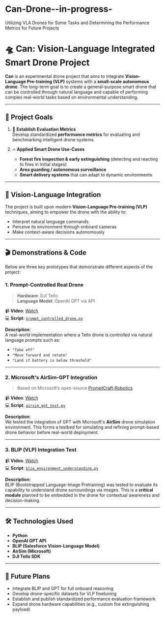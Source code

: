 # Can-Drone--in-progress-
 Utilizing VLA Drones for Some Tasks and Determining the Performance Metrics for Future Projects

# 🛸 Can: Vision-Language Integrated Smart Drone Project

**Can** is an experimental drone project that aims to integrate **Vision-Language Pre-training (VLP)** systems with a **small-scale autonomous drone**. The long-term goal is to create a general-purpose smart drone that can be controlled through natural language and capable of performing complex real-world tasks based on environmental understanding.

---

## 🎯 Project Goals

1. 📏 **Establish Evaluation Metrics**  
   Develop standardized **performance metrics** for evaluating and benchmarking intelligent drone systems.

2. 🔥 **Applied Smart Drone Use-Cases**
   - **Forest fire inspection & early extinguishing** (detecting and reacting to fires in initial stages)
   - **Area guarding / autonomous surveillance**
   - **Smart delivery systems** that can adapt to dynamic environments

---

## 🧠 Vision-Language Integration

The project is built upon modern **Vision-Language Pre-training (VLP)** techniques, aiming to empower the drone with the ability to:
- Interpret natural language commands
- Perceive its environment through onboard cameras
- Make context-aware decisions autonomously

---

## 🎬 Demonstrations & Code

Below are three key prototypes that demonstrate different aspects of the project:

### 1. Prompt-Controlled Real Drone

> **Hardware**: DJI Tello  
> **Language Model**: OpenAI GPT via API

📹 **Video**: [Watch](./videos/prompt_controlled_drone.mp4)  
💻 **Script**: [`prompt_controlled_drone.py`](./code/prompt_controlled_drone.py)

**Description**:  
A real-world implementation where a Tello drone is controlled via natural language prompts such as:
- `"Take off"`
- `"Move forward and rotate"`
- `"Land if battery is below threshold"`

---

### 2. Microsoft's AirSim-GPT Integration

> Based on Microsoft’s open-source [PromptCraft-Robotics](https://github.com/microsoft/PromptCraft-Robotics/tree/main/chatgpt_airsim)

📹 **Video**: [Watch](./videos/airsim_gpt_demo.mp4)  
💻 **Script**: [`airsim_gpt_test.py`](./code/airsim_gpt_test.py)

**Description**:  
We tested the integration of GPT with Microsoft's **AirSim** drone simulation environment. This forms a testbed for simulating and refining prompt-based drone behavior before real-world deployment.

---

### 3. BLIP (VLP) Integration Test

📹 **Video**: [Watch](./videos/blip_test.mp4)  
💻 **Script**: [`blip_environment_understanding.py`](./code/blip_environment_understanding.py)

**Description**:  
BLIP (Bootstrapped Language-Image Pretraining) was tested to evaluate its capability to understand drone surroundings via images. This is a **critical module** planned to be embedded in the drone for contextual awareness and decision-making.

---

## 🛠️ Technologies Used

- **Python**
- **OpenAI GPT API**
- **BLIP (Salesforce Vision-Language Model)**
- **AirSim (Microsoft)**
- **DJI Tello SDK**

---

## 🧪 Future Plans

- Integrate BLIP and GPT for full onboard reasoning
- Develop drone-specific datasets for VLP finetuning
- Establish and publish standardized performance evaluation framework
- Expand drone hardware capabilities (e.g., custom fire extinguishing payload)
